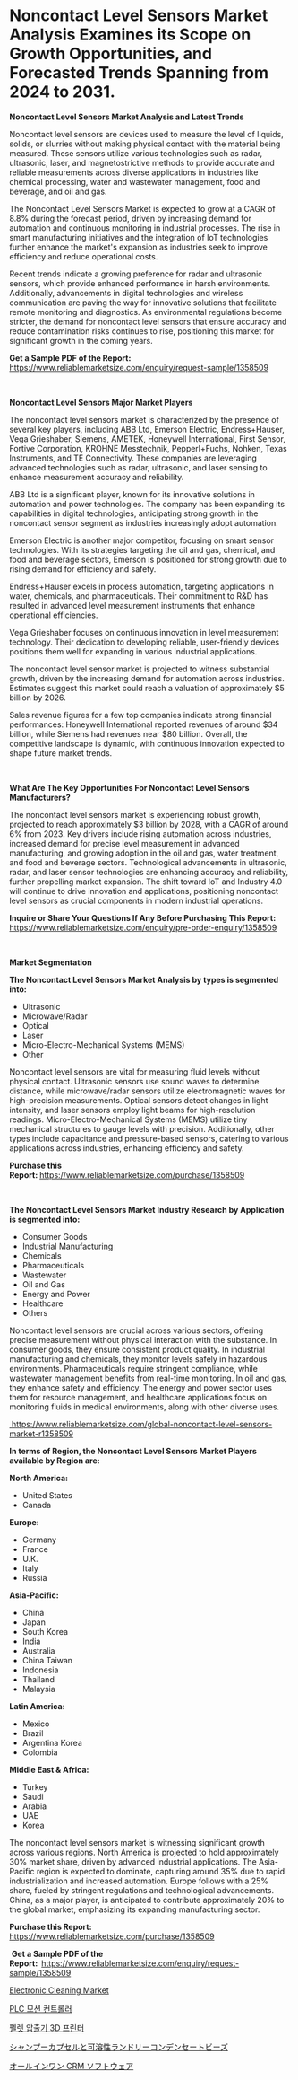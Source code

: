 <p><h1>Noncontact Level Sensors Market Analysis Examines its Scope on Growth Opportunities, and Forecasted Trends Spanning from 2024 to 2031.</h1></p><p><strong>Noncontact Level Sensors Market Analysis and Latest Trends</strong></p>
<p><p>Noncontact level sensors are devices used to measure the level of liquids, solids, or slurries without making physical contact with the material being measured. These sensors utilize various technologies such as radar, ultrasonic, laser, and magnetostrictive methods to provide accurate and reliable measurements across diverse applications in industries like chemical processing, water and wastewater management, food and beverage, and oil and gas.</p><p>The Noncontact Level Sensors Market is expected to grow at a CAGR of 8.8% during the forecast period, driven by increasing demand for automation and continuous monitoring in industrial processes. The rise in smart manufacturing initiatives and the integration of IoT technologies further enhance the market's expansion as industries seek to improve efficiency and reduce operational costs.</p><p>Recent trends indicate a growing preference for radar and ultrasonic sensors, which provide enhanced performance in harsh environments. Additionally, advancements in digital technologies and wireless communication are paving the way for innovative solutions that facilitate remote monitoring and diagnostics. As environmental regulations become stricter, the demand for noncontact level sensors that ensure accuracy and reduce contamination risks continues to rise, positioning this market for significant growth in the coming years.</p></p>
<p><strong>Get a Sample PDF of the Report:&nbsp;</strong> <a href="https://www.reliablemarketsize.com/enquiry/request-sample/1358509">https://www.reliablemarketsize.com/enquiry/request-sample/1358509</a></p>
<p>&nbsp;</p>
<p><strong>Noncontact Level Sensors Major Market Players</strong></p>
<p><p>The noncontact level sensors market is characterized by the presence of several key players, including ABB Ltd, Emerson Electric, Endress+Hauser, Vega Grieshaber, Siemens, AMETEK, Honeywell International, First Sensor, Fortive Corporation, KROHNE Messtechnik, Pepperl+Fuchs, Nohken, Texas Instruments, and TE Connectivity. These companies are leveraging advanced technologies such as radar, ultrasonic, and laser sensing to enhance measurement accuracy and reliability.</p><p>ABB Ltd is a significant player, known for its innovative solutions in automation and power technologies. The company has been expanding its capabilities in digital technologies, anticipating strong growth in the noncontact sensor segment as industries increasingly adopt automation.</p><p>Emerson Electric is another major competitor, focusing on smart sensor technologies. With its strategies targeting the oil and gas, chemical, and food and beverage sectors, Emerson is positioned for strong growth due to rising demand for efficiency and safety.</p><p>Endress+Hauser excels in process automation, targeting applications in water, chemicals, and pharmaceuticals. Their commitment to R&D has resulted in advanced level measurement instruments that enhance operational efficiencies.</p><p>Vega Grieshaber focuses on continuous innovation in level measurement technology. Their dedication to developing reliable, user-friendly devices positions them well for expanding in various industrial applications.</p><p>The noncontact level sensor market is projected to witness substantial growth, driven by the increasing demand for automation across industries. Estimates suggest this market could reach a valuation of approximately $5 billion by 2026. </p><p>Sales revenue figures for a few top companies indicate strong financial performances: Honeywell International reported revenues of around $34 billion, while Siemens had revenues near $80 billion. Overall, the competitive landscape is dynamic, with continuous innovation expected to shape future market trends.</p></p>
<p>&nbsp;</p>
<p><strong>What Are The Key Opportunities For Noncontact Level Sensors Manufacturers?</strong></p>
<p><p>The noncontact level sensors market is experiencing robust growth, projected to reach approximately $3 billion by 2028, with a CAGR of around 6% from 2023. Key drivers include rising automation across industries, increased demand for precise level measurement in advanced manufacturing, and growing adoption in the oil and gas, water treatment, and food and beverage sectors. Technological advancements in ultrasonic, radar, and laser sensor technologies are enhancing accuracy and reliability, further propelling market expansion. The shift toward IoT and Industry 4.0 will continue to drive innovation and applications, positioning noncontact level sensors as crucial components in modern industrial operations.</p></p>
<p><strong>Inquire or Share Your Questions If Any Before Purchasing This Report:</strong> <a href="https://www.reliablemarketsize.com/enquiry/pre-order-enquiry/1358509">https://www.reliablemarketsize.com/enquiry/pre-order-enquiry/1358509</a></p>
<p>&nbsp;</p>
<p><strong>Market Segmentation</strong></p>
<p><strong>The Noncontact Level Sensors Market Analysis by types is segmented into:</strong></p>
<p><ul><li>Ultrasonic</li><li>Microwave/Radar</li><li>Optical</li><li>Laser</li><li>Micro-Electro-Mechanical Systems (MEMS)</li><li>Other</li></ul></p>
<p><p>Noncontact level sensors are vital for measuring fluid levels without physical contact. Ultrasonic sensors use sound waves to determine distance, while microwave/radar sensors utilize electromagnetic waves for high-precision measurements. Optical sensors detect changes in light intensity, and laser sensors employ light beams for high-resolution readings. Micro-Electro-Mechanical Systems (MEMS) utilize tiny mechanical structures to gauge levels with precision. Additionally, other types include capacitance and pressure-based sensors, catering to various applications across industries, enhancing efficiency and safety.</p></p>
<p><strong>Purchase this Report:&nbsp;</strong><a href="https://www.reliablemarketsize.com/purchase/1358509">https://www.reliablemarketsize.com/purchase/1358509</a></p>
<p>&nbsp;</p>
<p><strong>The Noncontact Level Sensors Market Industry Research by Application is segmented into:</strong></p>
<p><ul><li>Consumer Goods</li><li>Industrial Manufacturing</li><li>Chemicals</li><li>Pharmaceuticals</li><li>Wastewater</li><li>Oil and Gas</li><li>Energy and Power</li><li>Healthcare</li><li>Others</li></ul></p>
<p><p>Noncontact level sensors are crucial across various sectors, offering precise measurement without physical interaction with the substance. In consumer goods, they ensure consistent product quality. In industrial manufacturing and chemicals, they monitor levels safely in hazardous environments. Pharmaceuticals require stringent compliance, while wastewater management benefits from real-time monitoring. In oil and gas, they enhance safety and efficiency. The energy and power sector uses them for resource management, and healthcare applications focus on monitoring fluids in medical environments, along with other diverse uses.</p></p>
<p><a href="https://www.reliablemarketsize.com/global-noncontact-level-sensors-market-r1358509">&nbsp;https://www.reliablemarketsize.com/global-noncontact-level-sensors-market-r1358509</a></p>
<p><strong>In terms of Region, the Noncontact Level Sensors Market Players available by Region are:</strong></p>
<p>
    <p> <strong> North America: </strong>
        <ul>
            <li>United States</li>
            <li>Canada</li>
        </ul>
        </p> 
    <p> <strong> Europe: </strong>
        <ul>
            <li>Germany</li>
            <li>France</li>
            <li>U.K.</li>
            <li>Italy</li>
            <li>Russia</li>
        </ul>
        </p> 
    <p> <strong> Asia-Pacific: </strong>
        <ul>
            <li>China</li>
            <li>Japan</li>
            <li>South Korea</li>
            <li>India</li>
            <li>Australia</li>
            <li>China Taiwan</li>
            <li>Indonesia</li>
            <li>Thailand</li>
            <li>Malaysia</li>
        </ul>
        </p> 
    <p> <strong> Latin America: </strong>
        <ul>
            <li>Mexico</li>
            <li>Brazil</li>
            <li>Argentina Korea</li>
            <li>Colombia</li>
        </ul>
        </p> 
    <p> <strong> Middle East & Africa: </strong>
        <ul>
            <li>Turkey</li>
            <li>Saudi</li>
            <li>Arabia</li>
            <li>UAE</li>
            <li>Korea</li>
        </ul>
    </p>
    </p>
<p><p>The noncontact level sensors market is witnessing significant growth across various regions. North America is projected to hold approximately 30% market share, driven by advanced industrial applications. The Asia-Pacific region is expected to dominate, capturing around 35% due to rapid industrialization and increased automation. Europe follows with a 25% share, fueled by stringent regulations and technological advancements. China, as a major player, is anticipated to contribute approximately 20% to the global market, emphasizing its expanding manufacturing sector.</p></p>
<p><strong>Purchase this Report: </strong><a href="https://www.reliablemarketsize.com/purchase/1358509">https://www.reliablemarketsize.com/purchase/1358509</a></p>
<p>&nbsp;<strong>Get a Sample PDF of the Report:&nbsp;&nbsp;</strong><a href="https://www.reliablemarketsize.com/enquiry/request-sample/1358509">https://www.reliablemarketsize.com/enquiry/request-sample/1358509</a></p>
<p><strong></strong></p>
<p><p><a href="https://issuu.com/reportprime-2/docs/electronic-cleaning-market-size-203_4fd118bb40a2dc">Electronic Cleaning Market</a></p><p><a href="https://medium.com/@dazmoore2010_16676/plc-motion-controller-market-%EC%9D%98-%EA%B8%80%EB%A1%9C%EB%B2%8C-%EC%8B%9C%EC%9E%A5-%EA%B0%9C%EC%9A%94%EB%8A%94-%EC%A0%84-%EC%84%B8%EA%B3%84-%EB%B0%8F-%EC%A3%BC%EC%9A%94-%EC%8B%9C%EC%9E%A5%EC%9D%98-%EC%82%B0%EC%97%85%EC%97%90-%EC%98%81%ED%96%A5%EC%9D%84-%EB%AF%B8%EC%B9%98%EB%8A%94-%EC%A3%BC%EC%9A%94-%ED%8A%B8%EB%A0%8C%EB%93%9C%EC%97%90-%EB%8C%80%ED%95%9C-%EB%8F%85%ED%8A%B9%ED%95%9C-%EA%B4%80%EC%A0%90%EC%9D%84-%EC%A0%9C%EA%B3%B5%ED%95%A9%EB%8B%88%EB%8B%A4-f80de212762a">PLC 모션 컨트롤러</a></p><p><a href="https://medium.com/@dazmoore2010_16676/pellet-extruder-3d-printer-market-%EC%9D%98-%EA%B8%80%EB%A1%9C%EB%B2%8C-%EC%8B%9C%EC%9E%A5-%EA%B0%9C%EC%9A%94%EB%8A%94-%EC%A0%84-%EC%84%B8%EA%B3%84-%EB%B0%8F-%EC%A3%BC%EC%9A%94-%EC%8B%9C%EC%9E%A5%EC%9D%98-%EC%82%B0%EC%97%85%EC%97%90-%EC%98%81%ED%96%A5%EC%9D%84-%EB%AF%B8%EC%B9%98%EB%8A%94-%EC%A3%BC%EC%9A%94-%ED%8A%B8%EB%A0%8C%EB%93%9C%EC%97%90-%EB%8C%80%ED%95%9C-%EB%8F%85%ED%8A%B9%ED%95%9C-%EA%B4%80%EC%A0%90%EC%9D%84-%EC%A0%9C%EA%B3%B5%ED%95%A9%EB%8B%88%EB%8B%A4-8ccbd24f8341">펠렛 압출기 3D 프린터</a></p><p><a href="https://medium.com/@lonnierami89675202/shampoo-capsule-and-dissolvable-laundry-condensate-beads-9cb5a2df54df">シャンプーカプセルと可溶性ランドリーコンデンセートビーズ</a></p><p><a href="https://medium.com/@lonnierami89675202/all-in-one-crm-software-market-%E3%81%AE%E3%82%B0%E3%83%AD%E3%83%BC%E3%83%90%E3%83%AB%E5%B8%82%E5%A0%B4%E6%A6%82%E8%A6%81%E3%81%AF-%E4%B8%96%E7%95%8C%E3%81%8A%E3%82%88%E3%81%B3%E4%B8%BB%E8%A6%81%E5%B8%82%E5%A0%B4%E3%81%AB%E3%81%8A%E3%81%91%E3%82%8B%E6%A5%AD%E7%95%8C%E3%81%AB%E5%BD%B1%E9%9F%BF%E3%82%92%E4%B8%8E%E3%81%88%E3%82%8B%E4%B8%BB%E8%A6%81%E3%81%AA%E3%83%88%E3%83%AC%E3%83%B3%E3%83%89%E3%81%AB%E3%81%A4%E3%81%84%E3%81%A6-%E7%8B%AC%E8%87%AA%E3%81%AE%E8%A6%96%E7%82%B9%E3%82%92%E6%8F%90%E4%BE%9B%E3%81%97%E3%81%BE%E3%81%99-18eaee6440ea">オールインワン CRM ソフトウェア</a></p></p>